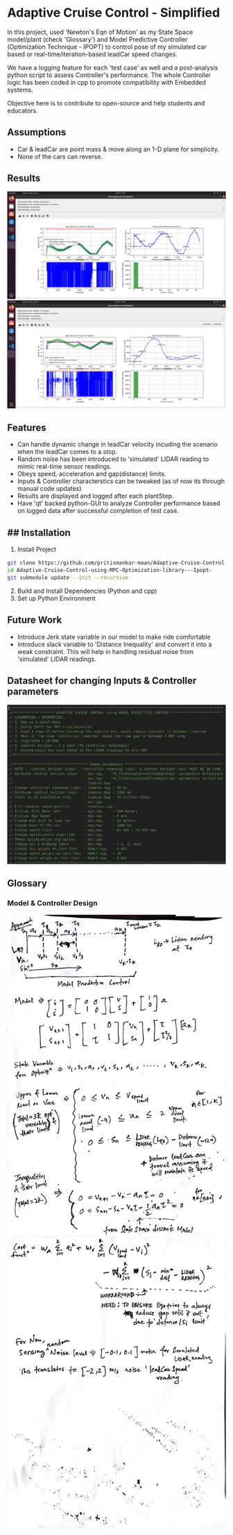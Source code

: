 # Adaptive Cruise Control - Simplified  

In this project, used 'Newton's Eqn of Motion' as my State Space model/plant (check 'Glossary') and Model Predictive Controller (Optimization Technique - IPOPT) to control pose of my simulated car based or real-time/iteration-based leadCar speed changes. 

We have a logging feature for each 'test case' as well and a post-analysis python script to assess Controller's performance. The whole Controller logic has been coded in cpp to promote compatibility with Embedded systems. 

Objective here is to contribute to open-source and help students and educators.  

## Assumptions
- Car & leadCar are point mass & move along an 1-D plane for simplicity.
- None of the cars can reverse.

## Results
![Test Case -1 - At low speed](/output/ss_after_fix/TC5.png)
![Test Case -2 - At high speed](/output/ss_after_fix/TC8.png)  

## Features  
- Can handle dynamic change in leadCar velocity incuding the scenario when the leadCar comes to a stop.  
- Random noise has been introduced to 'simulated' LIDAR reading to mimic real-time sensor readings.
- Obeys speed, acceleration  and gap(distance) limits.
- Inputs & Controller characterstics can be tweaked (as of now its through manual code updates)
- Results are displayed and logged after each plantStep.
- Have 'qt' backed python-GUI to analyze Controller performance based on logged data after successful completion of test case.  

## ## Installation

1. Install Project
```bash
git clone https://github.com/pritismankar-maan/Adaptive-Cruise-Control-using-MPC-Optimization-library---Ipopt-.git
cd Adaptive-Cruise-Control-using-MPC-Optimization-library---Ipopt-
git submodule update --init --recursive
```
2. Build and Install Dependencies (Python and cpp)
3. Set up Python Environment

## Future Work
- Introduce Jerk state variable in our model to make ride comfortable
- Introduce slack variable to 'Distance Inequality' and convert it into a weak constraint. This will help in handling residual noise from 'simulated' LIDAR readings. 

## Datasheet for changing Inputs & Controller parameters
![Tweaks Datasheet](/output/ss_after_fix/tweaks.png)

## Glossary
### Model & Controller Design
![State Space model with constraint](/output/Model.jpeg)
![Cost function](/output/cost.jpeg)

 
